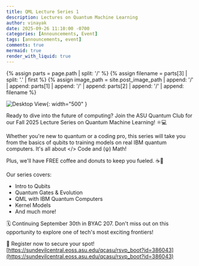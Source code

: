 ```yaml
---
title: QML Lecture Series 1
description: Lectures on Quantum Machine Learning
author: vinayak
date: 2025-09-26 11:10:00 -0700
categories: [Announcements, Event]
tags: [announcements, event]
comments: true
mermaid: true
render_with_liquid: true
---
```


{% assign parts = page.path | split: '/' %}
{% assign filename = parts[3] | split: '.' | first %}
{% assign image_path = site.post_image_path | append: '/' | append: parts[1] | append: '/' | append: parts[2] | append: '/' | append: filename %}

![Desktop View]({{image_path}}/poster.png){: width="500" }

Ready to dive into the future of computing? Join the ASU Quantum Club for our Fall 2025 Lecture Series on Quantum Machine Learning! ⚛️💻

Whether you're new to quantum or a coding pro, this series will take you from the basics of qubits to training models on real IBM quantum computers. It's all about </> Code and (ψ) Math!

Plus, we'll have FREE coffee and donuts to keep you fueled. ☕🍩

Our series covers: 
* Intro to Qubits
* Quantum Gates & Evolution
* QML with IBM Quantum Computers
*  Kernel Models 
*  And much more!

🗓️ Continuing September 30th in BYAC 207. Don't miss out on this opportunity to explore one of tech's most exciting frontiers!

🔗 Register now to secure your spot! [https://sundevilcentral.eoss.asu.edu/qcasu/rsvp_boot?id=386043](https://sundevilcentral.eoss.asu.edu/qcasu/rsvp_boot?id=386043)
